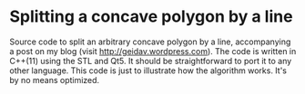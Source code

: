 # Splitting a concave polygon by a line
Source code to split an arbitrary concave polygon by a line, accompanying a post on my blog (visit http://geidav.wordpress.com). The code is written in C++(11) using the STL and Qt5. It should be straightforward to port it to any other language. This code is just to illustrate how the algorithm works. It's by no means optimized.
